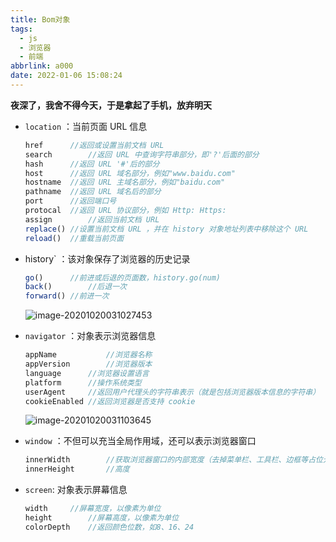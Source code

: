 ```yaml
---
title: Bom对象
tags:
  - js
  - 浏览器
  - 前端
abbrlink: a000
date: 2022-01-06 15:08:24
---
```

**夜深了，我舍不得今天，于是拿起了手机，放弃明天**
<!--more-->
- `location` ：当前页面 URL 信息
  ```js
  href		//返回或设置当前文档 URL
  search		//返回 URL 中查询字符串部分，即'?'后面的部分
  hash		//返回 URL '#'后的部分
  host		//返回 URL 域名部分，例如"www.baidu.com"
  hostname	//返回 URL 主域名部分，例如"baidu.com"
  pathname	//返回 URL 域名后的部分
  port		//返回端口号
  protocal	//返回 URL 协议部分，例如 Http: Https:
  assign		//返回当前文档 URL
  replace()	//设置当前文档 URL ，并在 history 对象地址列表中移除这个 URL
  reload()	//重载当前页面
  ```

  

- history` ：该对象保存了浏览器的历史记录

  ```js
  go()		//前进或后退的页面数，history.go(num) 
  back()		//后退一次
  forward()	//前进一次
  ```

    ![image-20201020031027453](https://gitee.com/buxiaoxing/image-bed/raw/master/img/20201020111030.png)

- `navigator` ：对象表示浏览器信息

  ```js
  appName			//浏览器名称
  appVersion		//浏览器版本
  language		//浏览器设置语言
  platform		//操作系统类型
  userAgent		//返回用户代理头的字符串表示（就是包括浏览器版本信息的字符串）
  cookieEnabled	//返回浏览器是否支持 cookie
  ```

    ![image-20201020031103645](https://gitee.com/buxiaoxing/image-bed/raw/master/img/20201020111106.png)

- `window` ：不但可以充当全局作用域，还可以表示浏览器窗口

  ```js
  innerWidth		//获取浏览器窗口的内部宽度（去掉菜单栏、工具栏、边框等占位元素）
  innerHeight		//高度
  ```

- `screen`: 对象表示屏幕信息

  ```js
  width		//屏幕宽度，以像素为单位
  height		//屏幕高度，以像素为单位
  colorDepth	//返回颜色位数，如8、16、24
  ```


